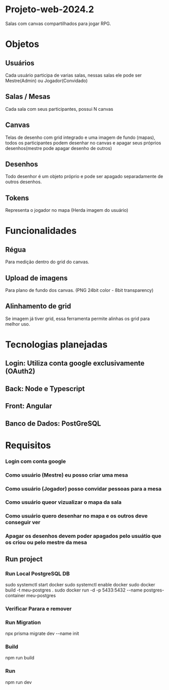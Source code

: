 # Projeto-web-2024.2
Salas com canvas compartilhados para jogar RPG.

# Objetos 

## Usuários
Cada usuário participa de varias salas, nessas salas ele pode ser Mestre(Admin) ou Jogador(Convidado) 

## Salas / Mesas 
Cada sala com seus participantes, possui N canvas 

## Canvas
Telas de desenho com grid integrado e uma imagem de fundo (mapas),
todos os participantes podem desenhar no canvas e apagar seus próprios desenhos(mestre pode apagar desenho de outros)

## Desenhos
Todo desenhor é um objeto próprio e pode ser apagado separadamente de outros desenhos.

## Tokens
Representa o jogador no mapa (Herda imagem do usuário)

# Funcionalidades
## Régua 
Para medição dentro do grid do canvas.
## Upload de imagens
Para plano de fundo dos canvas. (PNG 24bit color - 8bit transparency)
## Alinhamento de grid
Se imagem já tiver grid, essa ferramenta permite alinhas os grid para melhor uso.

# Tecnologias planejadas 
## Login: Utiliza conta google exclusivamente (OAuth2) 
## Back: Node e Typescript
## Front: Angular
## Banco de Dados: PostGreSQL

# Requisitos 
### Login com conta google

### Como usuário (Mestre) eu posso criar uma mesa

### Como usuário (Jogador) posso convidar pessoas para a mesa

### Como usuário queor vizualizar o mapa da sala 

### Como usuário quero desenhar no mapa e os outros deve conseguir ver

### Apagar os desenhos devem poder apagados pelo usuátio que os criou ou pelo mestre da mesa

## Run project 

### Run Local PostgreSQL DB
sudo systemctl start docker
sudo systemctl enable docker
sudo docker build -t meu-postgres .
sudo docker run -d -p 5433:5432 --name postgres-container meu-postgres

### Verificar Parara e remover


### Run Migration 
npx prisma migrate dev --name init

### Build
npm run build 

### Run
npm run dev